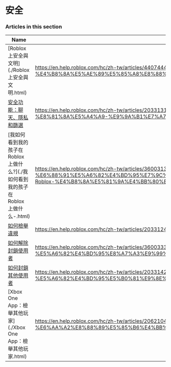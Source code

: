 # 安全  
### Articles in this section
Name|URL
-|-
[Roblox 上安全與文明](./Roblox 上安全與文明.html) |https://en.help.roblox.com/hc/zh-tw/articles/4407444339348-Roblox-%E4%B8%8A%E5%AE%89%E5%85%A8%E8%88%87%E6%96%87%E6%98%8E
[安全功能：聊天、隱私和篩選](./安全功能：聊天、隱私和篩選.html) |https://en.help.roblox.com/hc/zh-tw/articles/203313120-%E5%AE%89%E5%85%A8%E5%8A%9F%E8%83%BD-%E8%81%8A%E5%A4%A9-%E9%9A%B1%E7%A7%81%E5%92%8C%E7%AF%A9%E9%81%B8
[我如何看到我的孩子在 Roblox 上做什么?](./我如何看到我的孩子在 Roblox 上做什么-.html) |https://en.help.roblox.com/hc/zh-tw/articles/360031384652-%E6%88%91%E5%A6%82%E4%BD%95%E7%9C%8B%E5%88%B0%E6%88%91%E7%9A%84%E5%AD%A9%E5%AD%90%E5%9C%A8-Roblox-%E4%B8%8A%E5%81%9A%E4%BB%80%E4%B9%88-
[如何檢舉違規](./如何檢舉違規.html) |https://en.help.roblox.com/hc/zh-tw/articles/203312410-%E5%A6%82%E4%BD%95%E6%AA%A2%E8%88%89%E9%81%95%E8%A6%8F
[如何解除封鎖使用者](./如何解除封鎖使用者.html) |https://en.help.roblox.com/hc/zh-tw/articles/360033386312-%E5%A6%82%E4%BD%95%E8%A7%A3%E9%99%A4%E5%B0%81%E9%8E%96%E4%BD%BF%E7%94%A8%E8%80%85
[如何封鎖其他使用者](./如何封鎖其他使用者.html) |https://en.help.roblox.com/hc/zh-tw/articles/203314270-%E5%A6%82%E4%BD%95%E5%B0%81%E9%8E%96%E5%85%B6%E4%BB%96%E4%BD%BF%E7%94%A8%E8%80%85
[Xbox One App：檢舉其他玩家](./Xbox One App：檢舉其他玩家.html) |https://en.help.roblox.com/hc/zh-tw/articles/206210440-Xbox-One-App-%E6%AA%A2%E8%88%89%E5%85%B6%E4%BB%96%E7%8E%A9%E5%AE%B6